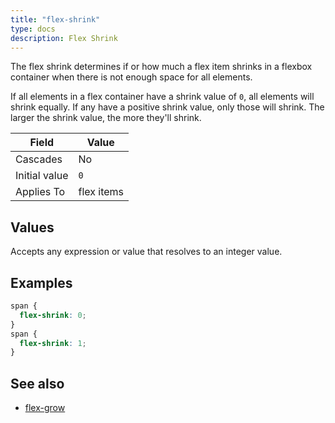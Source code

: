```yaml
---
title: "flex-shrink"
type: docs
description: Flex Shrink
---
```


The flex shrink determines if or how much a flex item shrinks in a flexbox 
container when there is not enough space for all elements.

If all elements in a flex container have a shrink value of `0`, all elements 
will shrink equally. If any have a positive shrink value, only those will 
shrink. The larger the shrink value, the more they'll shrink. 

| Field         | Value      |
|---------------|------------|
| Cascades      | No         |
| Initial value | `0`        |
| Applies To    | flex items |

## Values
Accepts any expression or value that resolves to an integer value.

## Examples
```scss
span {
  flex-shrink: 0;
}
span {
  flex-shrink: 1;
}
```

## See also
- [flex-grow](/menus/scss/properties/flex-grow)
